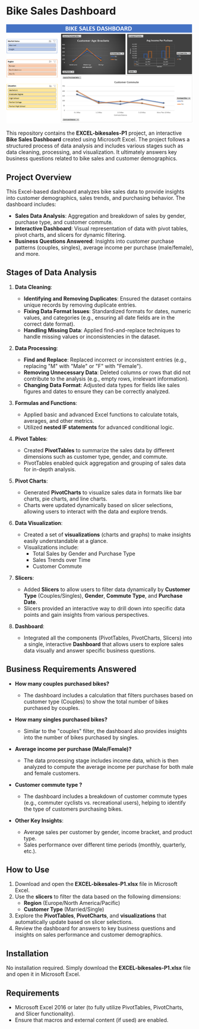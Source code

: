 # Bike Sales Dashboard

![Dashboard Screenshot](https://github.com/Mubasher-Rashidd/EXCEL-bikesales-P1/blob/main/Dashboard.png?raw=true)

This repository contains the **EXCEL-bikesales-P1** project, an interactive **Bike Sales Dashboard** created using Microsoft Excel. The project follows a structured process of data analysis and includes various stages such as data cleaning, processing, and visualization. It ultimately answers key business questions related to bike sales and customer demographics.

## Project Overview

This Excel-based dashboard analyzes bike sales data to provide insights into customer demographics, sales trends, and purchasing behavior. The dashboard includes:
- **Sales Data Analysis**: Aggregation and breakdown of sales by gender, purchase type, and customer commute.
- **Interactive Dashboard**: Visual representation of data with pivot tables, pivot charts, and slicers for dynamic filtering.
- **Business Questions Answered**: Insights into customer purchase patterns (couples, singles), average income per purchase (male/female), and more.

## Stages of Data Analysis

1. **Data Cleaning**:
   - **Identifying and Removing Duplicates**: Ensured the dataset contains unique records by removing duplicate entries.
   - **Fixing Data Format Issues**: Standardized formats for dates, numeric values, and categories (e.g., ensuring all date fields are in the correct date format).
   - **Handling Missing Data**: Applied find-and-replace techniques to handle missing values or inconsistencies in the dataset.

2. **Data Processing**:
   - **Find and Replace**: Replaced incorrect or inconsistent entries (e.g., replacing "M" with "Male" or "F" with "Female").
   - **Removing Unnecessary Data**: Deleted columns or rows that did not contribute to the analysis (e.g., empty rows, irrelevant information).
   - **Changing Data Format**: Adjusted data types for fields like sales figures and dates to ensure they can be correctly analyzed.

3. **Formulas and Functions**:
   - Applied basic and advanced Excel functions to calculate totals, averages, and other metrics.
   - Utilized **nested IF statements** for advanced conditional logic.

4. **Pivot Tables**:
   - Created **PivotTables** to summarize the sales data by different dimensions such as customer type, gender, and commute.
   - PivotTables enabled quick aggregation and grouping of sales data for in-depth analysis.

5. **Pivot Charts**:
   - Generated **PivotCharts** to visualize sales data in formats like bar charts, pie charts, and line charts.
   - Charts were updated dynamically based on slicer selections, allowing users to interact with the data and explore trends.

6. **Data Visualization**:
   - Created a set of **visualizations** (charts and graphs) to make insights easily understandable at a glance.
   - Visualizations include:
     - Total Sales by Gender and Purchase Type
     - Sales Trends over Time
     - Customer Commute

7. **Slicers**:
   - Added **Slicers** to allow users to filter data dynamically by **Customer Type** (Couples/Singles), **Gender**, **Commute Type**, and **Purchase Date**.
   - Slicers provided an interactive way to drill down into specific data points and gain insights from various perspectives.

8. **Dashboard**:
   - Integrated all the components (PivotTables, PivotCharts, Slicers) into a single, interactive **Dashboard** that allows users to explore sales data visually and answer specific business questions.

## Business Requirements Answered

- **How many couples purchased bikes?**
  - The dashboard includes a calculation that filters purchases based on customer type (Couples) to show the total number of bikes purchased by couples.

- **How many singles purchased bikes?**
  - Similar to the "couples" filter, the dashboard also provides insights into the number of bikes purchased by singles.

- **Average income per purchase (Male/Female)?**
  - The data processing stage includes income data, which is then analyzed to compute the average income per purchase for both male and female customers.

- **Customer commute type ?**
  - The dashboard includes a breakdown of customer commute types (e.g., commuter cyclists vs. recreational users), helping to identify the type of customers purchasing bikes.

- **Other Key Insights**:
  - Average sales per customer by gender, income bracket, and product type.
  - Sales performance over different time periods (monthly, quarterly, etc.).

## How to Use

1. Download and open the **EXCEL-bikesales-P1.xlsx** file in Microsoft Excel.
2. Use the **slicers** to filter the data based on the following dimensions:
   - **Region** (Europe/North America/Pacific)
   - **Customer Type** (Married/Single)
3. Explore the **PivotTables**, **PivotCharts**, and **visualizations** that automatically update based on slicer selections.
4. Review the dashboard for answers to key business questions and insights on sales performance and customer demographics.

## Installation

No installation required. Simply download the **EXCEL-bikesales-P1.xlsx** file and open it in Microsoft Excel.

## Requirements

- Microsoft Excel 2016 or later (to fully utilize PivotTables, PivotCharts, and Slicer functionality).
- Ensure that macros and external content (if used) are enabled.


